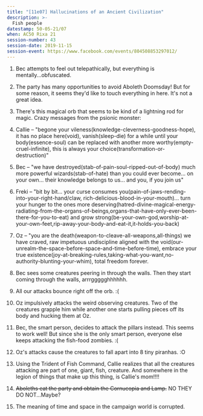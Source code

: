 ```yaml
---
title: "[11e07] Hallucinations of an Ancient Civilization"
description: >-
  Fish people
datestamp: 50-05-21/07
when: AC50 Rixa 21
session-number: 43
session-date: 2019-11-15
session-event: https://www.facebook.com/events/804508853297012/
---
```


1. Bec attempts to feel out telepathically, but everything is mentally...obfuscated.
2. The party has many opportunities to avoid Aboleth Doomsday! But for some reason, it seems they'd like to touch everything in here. It's not a great idea.
3. There's this magical orb that seems to be kind of a lightning rod for magic. Crazy messages from the psionic monster:

  1. Callie – "begone your vileness(knowledge-cleverness-goodness-hope), it has no place here(void), vanish(sleep-die) for a while until your body(essence-soul) can be replaced with another more worthy(empty-cruel-infinite), this is always your choice(transformation-or-destruction)"
  2. Bec – "we have destroyed(stab-of-pain-soul-ripped-out-of-body) much more powerful wizards(stab-of-hate) than you could ever become... on your own... their knowledge belongs to us... and you, if you join us"
  3. Freki – "bit by bit... your curse consumes you(pain-of-jaws-rending-into-your-right-hand/claw, rich-delicious-blood-in-your-mouth)... turn your hunger to the ones more deserving(hatred-divine-magical-energy-radiating-from-the-organs-of-beings,organs-that-have-only-ever-been-there-for-you-to-eat) and grow strong(be-your-own-god,worship-at-your-own-feet,rip-away-your-body-and-eat-it,it-holds-you-back)
  4. Oz – "you are the death(weapon-to-cleave-all-weapons,all-things) we have craved, raw impetuous undiscipline aligned with the void(our-unrealm-the-space-before-space-and-time-before-time), embrace your true existence(joy-at-breaking-rules,taking-what-you-want,no-authority-blunting-your-whim), total freedom forever.

4. Bec sees some creatures peering in through the walls. Then they start coming through the walls, arrrggggghhhhhh.
5. All our attacks bounce right off the orb. :(
6. Oz impulsively attacks the weird observing creatures. Two of the creatures grapple him while another one starts pulling pieces off its body and hucking them at Oz.
7. Bec, the smart person, decides to attack the pillars instead. This seems to work well! But since she is the only smart person, everyone else keeps attacking the fish-food zombies. :(
8. Oz's attacks cause the creatures to fall apart into 8 tiny piranhas. :O
9. Using the Trident of Fish Command, Callie realizes that all the creatures attacking are part of one, giant, fish, creature. And somewhere in the legion of things that make up this thing, is Callie's mom!!!!
10. ~~Aboleths eat the party and obtain the Cornucopia and Lamp.~~ NO THEY DO NOT...Maybe?
11. The meaning of time and space in the campaign world is corrupted.
